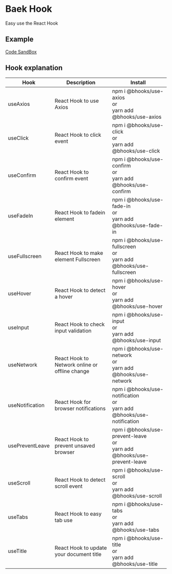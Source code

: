 # Baek Hook

Easy use the React Hook

## Example

[Code SandBox](https://codesandbox.io/s/baekhooks-bghki)

## Hook explanation

| Hook            | Description                                    | Install                                                                     |
| --------------- | ---------------------------------------------- | --------------------------------------------------------------------------- |
| useAxios        | React Hook to use Axios                        | npm i @bhooks/use-axios<br>or<br>yarn add @bhooks/use-axios                 |
| useClick        | React Hook to click event                      | npm i @bhooks/use-click<br>or<br>yarn add @bhooks/use-click                 |
| useConfirm      | React Hook to confirm event                    | npm i @bhooks/use-confirm<br>or<br>yarn add @bhooks/use-confirm             |
| useFadeIn       | React Hook to fadein element                   | npm i @bhooks/use-fade-in<br>or<br>yarn add @bhooks/use-fade-in             |
| useFullscreen   | React Hook to make element Fullscreen          | npm i @bhooks/use-fullscreen<br>or<br>yarn add @bhooks/use-fullscreen       |
| useHover        | React Hook to detect a hover                   | npm i @bhooks/use-hover<br>or<br>yarn add @bhooks/use-hover                 |
| useInput        | React Hook to check input validation           | npm i @bhooks/use-input<br>or<br>yarn add @bhooks/use-input                 |
| useNetwork      | React Hook to Network online or offline change | npm i @bhooks/use-network<br>or<br>yarn add @bhooks/use-network             |
| useNotification | React Hook for browser notifications           | npm i @bhooks/use-notification<br>or<br>yarn add @bhooks/use-notification   |
| usePreventLeave | React Hook to prevent unsaved browser          | npm i @bhooks/use-prevent-leave<br>or<br>yarn add @bhooks/use-prevent-leave |
| useScroll       | React Hook to detect scroll event              | npm i @bhooks/use-scroll<br>or<br>yarn add @bhooks/use-scroll               |
| useTabs         | React Hook to easy tab use                     | npm i @bhooks/use-tabs<br>or<br>yarn add @bhooks/use-tabs                   |
| useTitle        | React Hook to update your document title       | npm i @bhooks/use-title<br>or<br>yarn add @bhooks/use-title                 |
